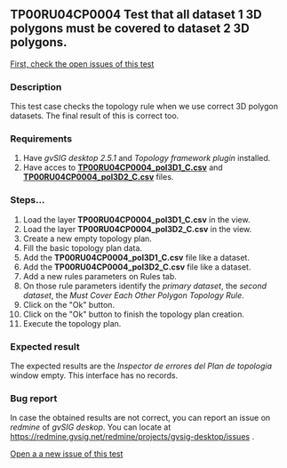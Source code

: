 ## TP00RU04CP0004 Test that all dataset 1 3D polygons must be covered to dataset 2 3D polygons.

[First, check the open issues of this test](https://redmine.gvsig.net/redmine/projects/gvsig-desktop/issues?utf8=%E2%9C%93&set_filter=1&f%5B%5D=status_id&op%5Bstatus_id%5D=o&f%5B%5D=subject&op%5Bsubject%5D=%7E&v%5Bsubject%5D%5B%5D=TP00RU04CP0004&f%5B%5D=&c%5B%5D=tracker&c%5B%5D=status&c%5B%5D=priority&c%5B%5D=subject&c%5B%5D=assigned_to&c%5B%5D=updated_on&group_by=)

### Description

This test case checks the topology rule when we use correct 3D polygon datasets. The final result of this is correct too.

### Requirements

1. Have *gvSIG desktop 2.5.1* and *Topology framework plugin* installed.
2. Have acces to [**TP00RU04CP0004_pol3D1_C.csv**]() and [**TP00RU04CP0004_pol3D2_C.csv**]() files.

### Steps...

1. Load the layer **TP00RU04CP0004_pol3D1_C.csv** in the view.
2. Load the layer **TP00RU04CP0004_pol3D2_C.csv** in the view.
3. Create a new empty topology plan.
4. Fill the basic topology plan data.
5. Add the **TP00RU04CP0004_pol3D1_C.csv** file like a dataset.
6. Add the **TP00RU04CP0004_pol3D2_C.csv** file like a dataset.
7. Add a new rules parameters on Rules tab.
8. On those rule parameters identify the *primary dataset*, the *second dataset*, the *Must Cover Each Other Polygon Topology Rule*. 
9. Click on the "Ok" button.
10. Click on the "Ok" button to finish the topology plan creation.
11. Execute the topology plan.

### Expected result

The expected results are the *Inspector de errores del Plan de topologia* window empty. This interface has no records.


### Bug report


In case the obtained results are not correct, you can report an issue on *redmine* of *gvSIG deskop*. You can locate at
https://redmine.gvsig.net/redmine/projects/gvsig-desktop/issues .

[Open a a new issue of this test](https://redmine.gvsig.net/redmine/projects/gvsig-desktop/issues/new?issue[subject]=TP00RU04CP0004+Test+that+all+dataset+1+3D+polygons+must+be+covered+to+dataset+2+3D+polygons)
